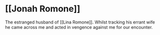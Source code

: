 # [[Jonah Romone]]

The estranged husband of [[Lina Romone]]. Whilst tracking his errant wife he came across me and acted in vengence against me for our encounter.